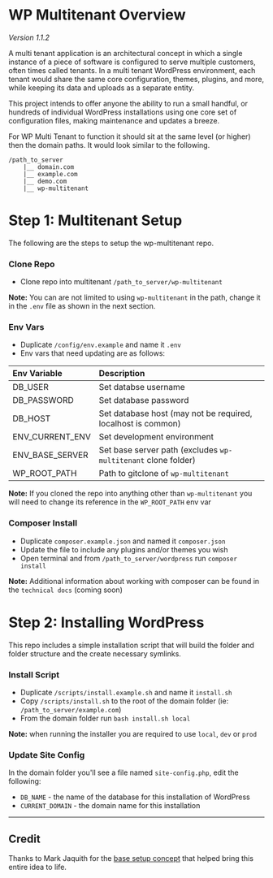 # WP Multitenant Overview

_Version 1.1.2_

A multi tenant application is an architectural concept in which a single instance of a piece of software is configured to serve multiple customers, often times called tenants. In a multi tenant WordPress environment, each tenant would share the same core configuration, themes, plugins, and more, while keeping its data and uploads as a separate entity.

This project intends to offer anyone the ability to run a small handful, or hundreds of individual WordPress installations using one core set of configuration files, making maintenance and updates a breeze.

For WP Multi Tenant to function it should sit at the same level (or higher) then the domain paths. It would look similar to the following.

```
/path_to_server
    |__ domain.com
    |__ example.com
    |__ demo.com
    |__ wp-multitenant
```

# Step 1: Multitenant Setup

The following are the steps to setup the wp-multitenant repo.

### Clone Repo

- Clone repo into multitenant `/path_to_server/wp-multitenant`

**Note:** You can are not limited to using `wp-multitenant` in the path, change it in the `.env` file as shown in the next section.

### Env Vars

- Duplicate `/config/env.example` and name it `.env`
- Env vars that need updating are as follows:

| Env Variable    | Description                                                   |
| :-------------- | :------------------------------------------------------------ |
| DB_USER         | Set databse username                                          |
| DB_PASSWORD     | Set database password                                         |
| DB_HOST         | Set database host (may not be required, localhost is common)  |
| ENV_CURRENT_ENV | Set development environment                                   |
| ENV_BASE_SERVER | Set base server path (excludes `wp-multitenant` clone folder) |
| WP_ROOT_PATH    | Path to gitclone of `wp-multitenant`                          |

**Note:** If you cloned the repo into anything other than `wp-multitenant` you will need to change its reference in the `WP_ROOT_PATH` env var

### Composer Install

- Duplicate `composer.example.json` and named it `composer.json`
- Update the file to include any plugins and/or themes you wish
- Open terminal and from `/path_to_server/wordpress` run `composer install`

**Note:** Additional information about working with composer can be found in the `technical docs` (coming soon)

# Step 2: Installing WordPress

This repo includes a simple installation script that will build the folder and folder structure and the create necessary symlinks.

### Install Script

- Duplicate `/scripts/install.example.sh` and name it `install.sh`
- Copy `/scripts/install.sh` to the root of the domain folder (ie: `/path_to_server/example.com`)
- From the domain folder run `bash install.sh local`

**Note:** when running the installer you are required to use `local`, `dev` or `prod`

### Update Site Config

In the domain folder you'll see a file named `site-config.php`, edit the following:

- `DB_NAME` - the name of the database for this installation of WordPress
- `CURRENT_DOMAIN` - the domain name for this installation

----------------

## Credit

Thanks to Mark Jaquith for the [base setup concept](https://gist.github.com/markjaquith/6225805) that helped bring this entire idea to life.